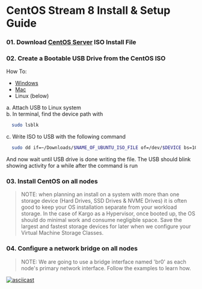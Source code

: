# CentOS Stream 8 Install & Setup Guide

### 01. Download [CentOS Server] ISO Install File
[CentOS Server]:https://www.centos.org/centos-stream/
### 02. Create a Bootable USB Drive from the CentOS ISO
How To:
  - [Windows](https://docs.centos.org/en-US/centos/install-guide/Making_Media_USB_Windows/)
  - [Mac](https://docs.centos.org/en-US/centos/install-guide/Making_Media_USB_Mac/)
  - Linux (below)

  a. Attach USB to Linux system    
  b. In terminal, find the device path with    
```sh
  sudo lsblk
```
  c. Write ISO to USB with the following command    
```sh
  sudo dd if=~/Downloads/$NAME_OF_UBUNTU_ISO_FILE of=/dev/$DEVICE bs=1024k conv=sync status=progress
```
And now wait until USB drive is done writing the file. The USB should blink showing
activity for a while after the command is run

### 03. Install CentOS on all nodes
> NOTE: when planning an install on a system with more than one storage device 
> (Hard Drives, SSD Drives & NVME Drives) it is often good to keep your OS 
> installation separate from your workload storage. In the case of Kargo as a
> Hypervisor, once booted up, the OS should do minimal work and consume negligible
> space. Save the largest and fastest storage devices for later when we configure
> your Virtual Machine Storage Classes.

### 04. Configure a network bridge on all nodes
> NOTE: We are going to use a bridge interface named 'br0' as each node's primary
> network interface. Follow the examples to learn how.

[![asciicast](https://asciinema.org/a/ZAZRp5svrO288yhznO8IEgDmu.png)](https://asciinema.org/a/ZAZRp5svrO288yhznO8IEgDmu)
